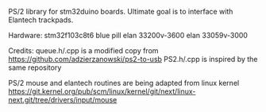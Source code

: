 PS/2 library for stm32duino boards.
Ultimate goal is to interface with Elantech trackpads.

Hardware:
stm32f103c8t6 blue pill
elan 33200v-3600
elan 33059v-3000

Credits:
queue.h/.cpp is a modified copy from https://github.com/adzierzanowski/ps2-to-usb
PS2.h/.cpp is inspired by the same repository

PS/2 mouse and elantech routines are being adapted from linux kernel
https://git.kernel.org/pub/scm/linux/kernel/git/next/linux-next.git/tree/drivers/input/mouse